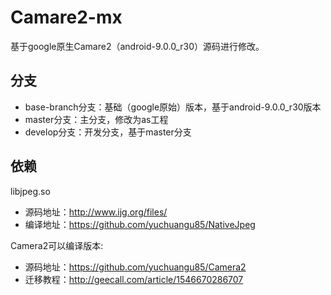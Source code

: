# Camare2-mx
基于google原生Camare2（android-9.0.0_r30）源码进行修改。

## 分支
* base-branch分支：基础（google原始）版本，基于android-9.0.0_r30版本
* master分支：主分支，修改为as工程
* develop分支：开发分支，基于master分支

## 依赖
libjpeg.so 
* 源码地址：http://www.ijg.org/files/
* 编译地址：https://github.com/yuchuangu85/NativeJpeg

Camera2可以编译版本:
* 源码地址：https://github.com/yuchuangu85/Camera2
* 迁移教程：http://geecall.com/article/1546670286707
